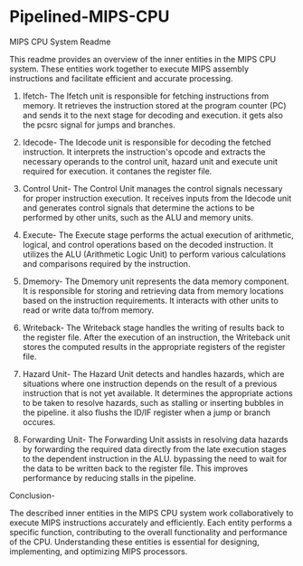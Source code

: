 # Pipelined-MIPS-CPU
MIPS CPU System Readme


This readme provides an overview of the inner entities in the MIPS CPU system. These entities work together to execute MIPS assembly instructions and facilitate efficient and accurate processing.

1. Ifetch- 
The Ifetch unit is responsible for fetching instructions from memory. It retrieves the instruction stored at the program counter (PC) and sends it to the next stage for decoding and execution. it gets also the pcsrc signal for jumps and branches.

2. Idecode- 
The Idecode unit is responsible for decoding the fetched instruction. It interprets the instruction's opcode and extracts the necessary operands to the control unit, hazard unit and execute unit required for execution. it contanes the register file.

3. Control Unit- 
The Control Unit manages the control signals necessary for proper instruction execution. It receives inputs from the Idecode unit and generates control signals that determine the actions to be performed by other units, such as the ALU and memory units.

4. Execute- 
The Execute stage performs the actual execution of arithmetic, logical, and control operations based on the decoded instruction. It utilizes the ALU (Arithmetic Logic Unit) to perform various calculations and comparisons required by the instruction.

5. Dmemory- 
The Dmemory unit represents the data memory component. It is responsible for storing and retrieving data from memory locations based on the instruction requirements. It interacts with other units to read or write data to/from memory.

6. Writeback- 
The Writeback stage handles the writing of results back to the register file. After the execution of an instruction, the Writeback unit stores the computed results in the appropriate registers of the register file.

7. Hazard Unit- 
The Hazard Unit detects and handles hazards, which are situations where one instruction depends on the result of a previous instruction that is not yet available. It determines the appropriate actions to be taken to resolve hazards, such as stalling or inserting bubbles in the pipeline. it also flushs the ID/IF register when a jump or branch occures.

8. Forwarding Unit- 
The Forwarding Unit assists in resolving data hazards by forwarding the required data directly from the late execution stages to the dependent instruction in the ALU. bypassing the need to wait for the data to be written back to the register file. This improves performance by reducing stalls in the pipeline.

Conclusion- 

The described inner entities in the MIPS CPU system work collaboratively to execute MIPS instructions accurately and efficiently. Each entity performs a specific function, contributing to the overall functionality and performance of the CPU. Understanding these entities is essential for designing, implementing, and optimizing MIPS processors.
